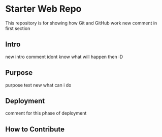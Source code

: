 # Starter Web Repo

This repository is for showing how Git and GitHub work
new comment in first section

## Intro
 new intro comment idont know what will happen then :D
## Purpose
 purpose text new what can i do

## Deployment 

comment for this phase of deployment
## How to Contribute